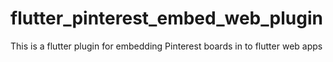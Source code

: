 # flutter_pinterest_embed_web_plugin
This is a flutter plugin for embedding Pinterest boards in to flutter web apps

